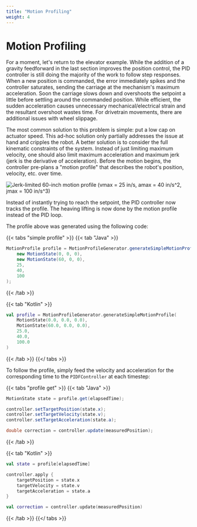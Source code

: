 ```yaml
---
title: "Motion Profiling"
weight: 4
---
```


# Motion Profiling

For a moment, let's return to the elevator example. While the addition of a gravity feedforward in the last section improves the position control, the PID controller is still doing the majority of the work to follow step responses. When a new position is commanded, the error immediately spikes and the controller saturates, sending the carriage at the mechanism's maximum acceleration. Soon the carriage slows down and overshoots the setpoint a little before settling around the commanded position. While efficient, the sudden acceleration causes unnecessary mechanical/electrical strain and the resultant overshoot wastes time. For drivetrain movements, there are additional issues with wheel slippage.

The most common solution to this problem is simple: put a low cap on actuator speed. This ad-hoc solution only partially addresses the issue at hand and cripples the robot. A better solution is to consider the full kinematic constraints of the system. Instead of just limiting maximum velocity, one should also limit maximum acceleration and maximum jerk \(jerk is the derivative of acceleration\). Before the motion begins, the controller pre-plans a "motion profile" that describes the robot's position, velocity, etc. over time.

![](/sample-jerk-limited-profile.png "Jerk-limited 60-inch motion profile (vmax = 25 in/s, amax = 40 in/s^2, jmax = 100 in/s^3)")

Instead of instantly trying to reach the setpoint, the PID controller now tracks the profile. The heaving lifting is now done by the motion profile instead of the PID loop.

The profile above was generated using the following code:

{{< tabs "simple profile" >}}
{{< tab "Java" >}}
```java
MotionProfile profile = MotionProfileGenerator.generateSimpleMotionProfile(
    new MotionState(0, 0, 0),
    new MotionState(60, 0, 0),
    25,
    40,
    100
);
```
{{< /tab >}}

{{< tab "Kotlin" >}}
```kotlin
val profile = MotionProfileGenerator.generateSimpleMotionProfile(
    MotionState(0.0, 0.0, 0.0),
    MotionState(60.0, 0.0, 0.0),
    25.0,
    40.0,
    100.0
)
```
{{< /tab >}}
{{</ tabs >}}

To follow the profile, simply feed the velocity and acceleration for the corresponding time to the `PIDFController` at each timestep:

{{< tabs "profile get" >}}
{{< tab "Java" >}}
```java
MotionState state = profile.get(elapsedTime);

controller.setTargetPosition(state.x);
controller.setTargetVelocity(state.v);
controller.setTargetAcceleration(state.a);

double correction = controller.update(measuredPosition);
```
{{< /tab >}}

{{< tab "Kotlin" >}}
```kotlin
val state = profile[elapsedTime]

controller.apply {
    targetPosition = state.x
    targetVelocity = state.v
    targetAcceleration = state.a
}

val correction = controller.update(measuredPosition)
```
{{< /tab >}}
{{</ tabs >}}



